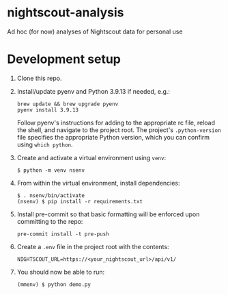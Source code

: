 # nightscout-analysis

Ad hoc (for now) analyses of Nightscout data for personal use


# Development setup

1. Clone this repo.

1. Install/update pyenv and Python 3.9.13 if needed, e.g.:

   ```
   brew update && brew upgrade pyenv
   pyenv install 3.9.13
   ```

   Follow pyenv's instructions for adding to the appropriate rc file, reload the
   shell, and navigate to the project root. The project's `.python-version` file
   specifies the appropriate Python version, which you can confirm using `which python`.

1. Create and activate a virtual environment using `venv`:

   ```commandline
   $ python -m venv nsenv
   ```

1. From within the virtual environment, install dependencies:

   ```commandline
   $ . nsenv/bin/activate
   (nsenv) $ pip install -r requirements.txt
   ```

1. Install pre-commit so that basic formatting will be enforced upon committing to the repo:

   ```commandline
   pre-commit install -t pre-push
   ```

1. Create a `.env` file in the project root with the contents:

   ```commandline
   NIGHTSCOUT_URL=https://<your_nightscout_url>/api/v1/
   ```

1. You should now be able to run:

   ```commandline
   (mmenv) $ python demo.py
   ```
